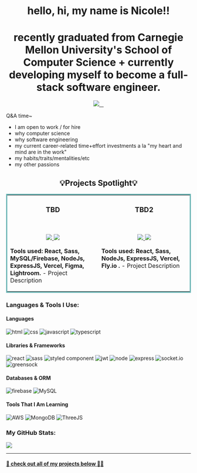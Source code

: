<h1 align="center">hello, hi, my name is Nicole!!</h1>

<h1 align="center">recently graduated from Carnegie Mellon University's School of Computer Science + currently developing myself to become a full-stack software engineer.</h1>

<p align="center">
  <a target="_blank" href="https://www.linkedin.com/in/nicolepa/" target="_blank">
    <img src="https://img.shields.io/badge/linkedin-%230077B5.svg?style=for-the-badge&logo=linkedin&logoColor=white"/>
  </a>
  <a target="_blank" href="https://calendly.com/nicolepa_dev" target="_blank">
    <img src=""/>
  </a>
  <a target="_blank" href="https://nicolepa.webflow.io/" target="_blank">
    <img src="">
  </a>
  <a target="_blank" href="https://www.nicolepa.hashnode.dev" target="_blank">
    <img src=""/>
  </a>
</p>

Q&A time~
<ul>
<li>I am open to work / for hire</li>
<li>why computer science</li>
<li>why software engineering</li>
<li>my current career-related time+effort investments a la "my heart and mind are in the work"</li>
<li>my habits/traits/mentalities/etc</li>
<li>my other passions</li>
</ul>

<h2 align="center">💡Projects Spotlight💡</h2>
<table bordercolor="#66b2b2">
  <tr>
    <td width="50%" valign="top">
      <h3 align="center">TBD</h3>
        <br>
<a target="_blank" href="https://google.com/"></a>

<!-- video demo of project -->
      
  <p align="center">
  <a href="https://github.com/nicolepa" target="_blank">
    <img src="https://img.shields.io/badge/Code-black?style=for-the-badge&logo=github">
  </a>  
  <a href="https://google.com/" target="_blank">
    <img src="https://img.shields.io/badge/-website-green?style=for-the-badge&color=243964">
  </a>
      </p>
        <p><strong>Tools used: React, Sass, MySQL/Firebase, NodeJs, ExpressJS, Vercel, Figma, Lightroom.</strong> - Project Description
</p>
    </td>
<td width="50%" valign="top">
      <h3 align="center">TBD2</h3>
        <br>
<a target="_blank" href="https://google.com/"></a>

<!-- video demo of project -->
  
  <p align="center">
  <a href="https://github.com/nicolepa" target="_blank">
    <img src="https://img.shields.io/badge/Code-black?style=for-the-badge&logo=github">
  </a>  
  <a href="https://google.com/" target="_blank">
    <img src="https://img.shields.io/badge/-website-green?style=for-the-badge&color=243964">
  </a>
      </p>
        <p><strong>Tools used: React, Sass, NodeJs, ExpressJS, Vercel, Fly.io .</strong> - Project Description</p>
    </td>
  </tr>
  
  
</table>

<h3>Languages & Tools I Use:</h3>
<h4>Languages</h4>
<p>
<img src="https://img.shields.io/badge/HTML5-E34F26?style=for-the-badge&logo=html5&logoColor=white" alt="html" >
<img src="https://img.shields.io/badge/CSS3-1572B6?style=for-the-badge&logo=css3&logoColor=white" alt="css">
<img src="https://img.shields.io/badge/JavaScript-323330?style=for-the-badge&logo=javascript&logoColor=F7DF1E" alt="javascript">
<img src="https://img.shields.io/badge/TypeScript-007ACC?style=for-the-badge&logo=typescript&logoColor=white" alt="typescript"> </p>
<h4>Libraries & Frameworks</h4>
<p>
<img src="https://img.shields.io/badge/React-20232A?style=for-the-badge&logo=react&logoColor=61DAFB" alt="react">
<img src="https://img.shields.io/badge/Sass-CC6699?style=for-the-badge&logo=sass&logoColor=white" alt="sass">
<img src="https://img.shields.io/badge/styled--components-DB7093?style=for-the-badge&logo=styled-components&logoColor=white" alt="styled component">
 <img src="https://img.shields.io/badge/JWT-000000?style=for-the-badge&logo=JSON%20web%20tokens&logoColor=white" alt="jwt">
<img src="https://img.shields.io/badge/Node.js-339933?style=for-the-badge&logo=nodedotjs&logoColor=white" alt="node">
<img src="https://img.shields.io/badge/Express.js-000000?style=for-the-badge&logo=express&logoColor=white" alt="express">
<img src="https://img.shields.io/badge/Socket.io-black?style=for-the-badge&logo=socket.io&badgeColor=010101" alt="socket.io">
<img src="https://img.shields.io/badge/green%20sock-88CE02?style=for-the-badge&logo=greensock&logoColor=white" alt="greensock">
</p>
<h4>Databases & ORM</h4>
<p>
<img src="https://img.shields.io/badge/firebase-ffca28?style=for-the-badge&logo=firebase&logoColor=black" alt="firebase">
<img src="https://img.shields.io/badge/MySQL-005C84?style=for-the-badge&logo=mysql&logoColor=white" alt="MySQL"></p>


#### Tools That I Am Learning
<p>
<img src="https://img.shields.io/badge/AWS-%23FF9900.svg?style=for-the-badge&logo=amazon-aws&logoColor=white" alt="AWS">
<img src="https://img.shields.io/badge/MongoDB-%234ea94b.svg?style=for-the-badge&logo=mongodb&logoColor=white" alt="MongoDB">
<img src="https://img.shields.io/badge/threejs-black?style=for-the-badge&logo=three.js&logoColor=white" alt="ThreeJS"></p>

<h3>My GitHub Stats:</h3>
<div><a href="http://github.com/nicolepa"><img src="https://github-readme-stats.vercel.app/api?username=nicolepa&show_icons=true&hide=&count_private=true&theme=nightowl"</a></div>
<!--
<div><a href="http://www.github.com/henryluan95"><img src="https://github-readme-stats.vercel.app/api?username=henryluan95&show_icons=true&hide=&count_private=true&title_color=edcd94&text_color=6E6F71&icon_color=D2C8DE&bg_color=ffffff&hide_border=false&show_icons=true%22%20alt="Henry's github stats"/></a></div>-->

---

<h4 align="left">👀 check out all of my projects below 🙇‍♀️</h4>

<!--
note to self: eventually my personal protfolio/website
-->
<!-- note to self: eventually my resume, maybe here or elsewhere     
  <a target="_blank" href="#">
    <img src="https://img.shields.io/badge/Resume-3B732C?style=for-the-badge&logo=react&logoColor=white">
  </a>
-->
<!-- note to self: my alumni email address
  <a target="_blank" href="mailto:#">
    <img src="https://img.shields.io/badge/EMail-D14836?style=for-the-badge&logo=gmail&logoColor=white">
  </a>
-->
<!--
note to self: eventually my tech blog (+ vlog)  
-->
<!--
  <a target="_blank" href="https://linkedin.com/in/nicolepa" target="_blank">
    <img src="https://img.shields.io/badge/linkedin-%230077B5.svg?style=for-the-badge&logo=linkedin&logoColor=white"/>
  </a>
-->
<!--
note to self: my profiles on other job platforms (handshake,untapped,???)
-->
</p>

<!--
TODO: integrate my leetcode activity
note to self: mostly to motivate myself
-->

<!--
TODO: include streak stats feature
      -> how to make it appear above GH's own stats feature?
      -> do not like content+design... make my own/find sth else?
-->
